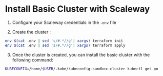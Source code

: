 # Install Basic Cluster with Scaleway

1. Configure your Scaleway credentials in the `.env` file

2. Create the cluster :

```bash
env $(cat .env | sed 's/#.*//g'| xargs) terraform init
env $(cat .env | sed 's/#.*//g'| xargs) terraform apply
```

3. Once the cluster is created, you can install the basic cluster with the following command:

```bash
KUBECONFIG=/home/$USER/.kube/kubeconfig-sandbox-cluster kubectl get po --all-namespaces -o wide
```
